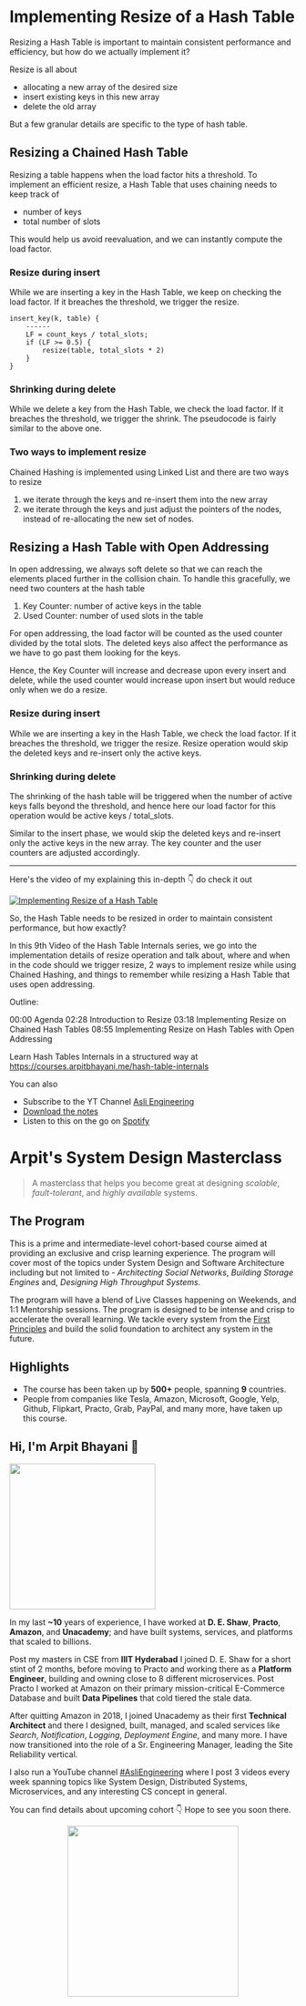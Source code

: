 Implementing Resize of a Hash Table
===


Resizing a Hash Table is important to maintain consistent performance and efficiency, but how do we actually implement it?

Resize is all about

- allocating a new array of the desired size
- insert existing keys in this new array
- delete the old array

But a few granular details are specific to the type of hash table.

## Resizing a Chained Hash Table

Resizing a table happens when the load factor hits a threshold. To implement an efficient resize, a Hash Table that uses chaining needs to keep track of

- number of keys
- total number of slots

This would help us avoid reevaluation, and we can instantly compute the load factor.

### Resize during insert

While we are inserting a key in the Hash Table, we keep on checking the load factor. If it breaches the threshold, we trigger the resize.

```
insert_key(k, table) {
    ------
    LF = count_keys / total_slots;
    if (LF >= 0.5) {
        resize(table, total_slots * 2)
    }
}
```

### Shrinking during delete

While we delete a key from the Hash Table, we check the load factor. If it breaches the threshold, we trigger the shrink. The pseudocode is fairly similar to the above one.

### Two ways to implement resize

Chained Hashing is implemented using Linked List and there are two ways to resize

1. we iterate through the keys and re-insert them into the new array
2. we iterate through the keys and just adjust the pointers of the nodes, instead of re-allocating the new set of nodes.

## Resizing a Hash Table with Open Addressing

In open addressing, we always soft delete so that we can reach the elements placed further in the collision chain. To handle this gracefully, we need two counters at the hash table

1. Key Counter: number of active keys in the table
2. Used Counter: number of used slots in the table

For open addressing, the load factor will be counted as the used counter divided by the total slots. The deleted keys also affect the performance as we have to go past them looking for the keys.

Hence, the Key Counter will increase and decrease upon every insert and delete, while the used counter would increase upon insert but would reduce only when we do a resize.

### Resize during insert

While we are inserting a key in the Hash Table, we check the load factor. If it breaches the threshold, we trigger the resize. Resize operation would skip the deleted keys and re-insert only the active keys.

### Shrinking during delete

The shrinking of the hash table will be triggered when the number of active keys falls beyond the threshold, and hence here our load factor for this operation would be active keys / total_slots.

Similar to the insert phase, we would skip the deleted keys and re-insert only the active keys in the new array. The key counter and the user counters are adjusted accordingly.
<hr />


<p>Here's the video of my explaining this in-depth 👇‍ do check it out</p>

[![Implementing Resize of a Hash Table](https://i.ytimg.com/vi/mmPwVBm-8n0/mqdefault.jpg)](https://www.youtube.com/watch?v=mmPwVBm-8n0)

So, the Hash Table needs to be resized in order to maintain consistent performance, but how exactly?

In this 9th Video of the Hash Table Internals series, we go into the implementation details of resize operation and talk about, where and when in the code should we trigger resize, 2 ways to implement resize while using Chained Hashing, and things to remember while resizing a Hash Table that uses open addressing.

Outline:

00:00 Agenda
02:28 Introduction to Resize
03:18 Implementing Resize on Chained Hash Tables
08:55 Implementing Resize on Hash Tables with Open Addressing

Learn Hash Tables Internals in a structured way at https://courses.arpitbhayani.me/hash-table-internals

You can also
 - Subscribe to the YT Channel [Asli Engineering](https://youtube.com/c/ArpitBhayani)
 - [Download the notes](https://drive.google.com/file/d/1wJWnXlQS4SKJBdmCg799gwb2dL7JSaPv/view?usp=sharing)
 - Listen to this on the go on [Spotify](https://open.spotify.com/show/7qMoamm2iZQrsPVm6IQLoD)

# Arpit's System Design Masterclass

> A masterclass that helps you become great at designing _scalable_, _fault-tolerant_, and _highly available_ systems.

## The Program

This is a prime and intermediate-level cohort-based course aimed at providing an exclusive and crisp learning experience. The program will cover most of the topics under System Design and Software Architecture including but not limited to - _Architecting Social Networks_, _Building Storage Engines_ and, _Designing High Throughput Systems_.

The program will have a blend of Live Classes happening on Weekends, and 1:1 Mentorship sessions. The program is designed to be intense and crisp to accelerate the overall learning. We tackle every system from the [First Principles](https://en.wikipedia.org/wiki/First_principle) and build the solid foundation to architect any system in the future.


## Highlights

 - The course has been taken up by __500+__ people, spanning __9__ countries.
 - People from companies like Tesla, Amazon, Microsoft, Google, Yelp, Github, Flipkart, Practo, Grab, PayPal, and many more, have taken up this course.


## Hi, I'm Arpit Bhayani 👋

<img width="256px" src="https://arpitbhayani.me/static/img/arpit.jpg" />

In my last **~10** years of experience, I have worked at **D. E. Shaw**, **Practo**, **Amazon**, and **Unacademy**; and have built systems, services, and platforms that scaled to billions.

Post my masters in CSE from **IIIT Hyderabad** I joined D. E. Shaw for a short stint of 2 months, before moving to Practo and working there as a **Platform Engineer**, building and owning close to 8 different microservices. Post Practo I worked at Amazon on their primary mission-critical E-Commerce Database and built **Data Pipelines** that cold tiered the stale data.

After quitting Amazon in 2018, I joined Unacademy as their first **Technical Architect** and there I designed, built, managed, and scaled services like _Search_, _Notification_, _Logging_, _Deployment Engine_, and many more. I have now transitioned into the role of a Sr. Engineering Manager, leading the Site Reliability vertical.

I also run a YouTube channel [#AsliEngineering](https://www.youtube.com/c/ArpitBhayani) where I post 3 videos every week spanning topics like System Design, Distributed Systems, Microservices, and any interesting CS concept in general.

You can find details about upcoming cohort 👇‍ Hope to see you soon there.

<center>
<a target="_blank" href="https://arpitbhayani.me/masterclass">
<img src="https://user-images.githubusercontent.com/4745789/137859181-d4499cf4-ce65-4466-8b88-a078ece0f081.PNG" width="300px" />
</a>
</center>